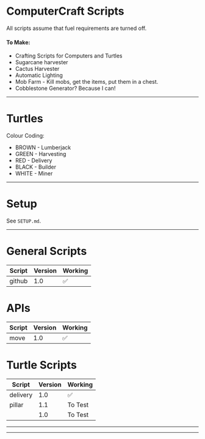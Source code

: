# ComputerCraft Scripts

All scripts assume that fuel requirements are turned off.

#### To Make:
- Crafting Scripts for Computers and Turtles
- Sugarcane harvester
- Cactus Harvester
- Automatic Lighting
- Mob Farm - Kill mobs, get the items, put them in a chest.
- Cobblestone Generator? Because I can!

---

# Turtles
Colour Coding:
- BROWN - Lumberjack
- GREEN - Harvesting
- RED - Delivery
- BLACK - Builder
- WHITE - Miner

---

# Setup

See `SETUP.md`.

---

# General Scripts

|Script|Version|Working|
|---|---|---|
|github|1.0|✅|


# APIs

|Script|Version|Working|
|---|---|---|
|move|1.0|✅|


# Turtle Scripts

|Script|Version|Working|
|---|---|---|
|delivery|1.0|✅|
|pillar|1.1|To Test|
||1.0|To Test|


---


---



